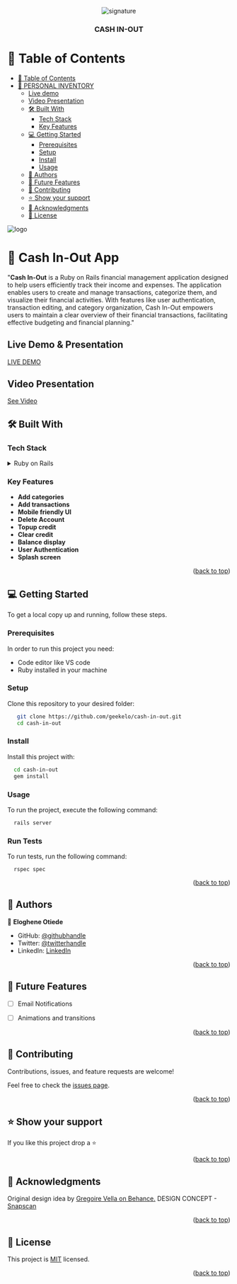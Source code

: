<a name="readme-top"></a>
<div align="center">
  <!-- You are encouraged to replace this logo with your own! Otherwise, you can also remove it. -->
    <img src="https://geekelo.com.ng/wp-content/uploads/2023/12/Brown-Black-Geometric-Personal-Branding-LinkedIn-Banner-1.png" alt="signature" >
  <br/>

  <h3><b>CASH IN-OUT</b></h3>

</div>

<!-- TABLE OF CONTENTS -->

# 📗 Table of Contents

- [📗 Table of Contents](#-table-of-contents)
- [📖 PERSONAL INVENTORY ](#personal-inventory-)
  - [Live demo](#live-demo)
  - [Video Presentation](#video-presentation-)
  - [🛠 Built With ](#-built-with-)
    - [Tech Stack ](#tech-stack-)
    - [Key Features ](#key-features-)
  - [💻 Getting Started ](#-getting-started-)
    - [Prerequisites](#prerequisites)
    - [Setup](#setup)
    - [Install](#install)
    - [Usage](#usage)
  - [👥 Authors ](#-authors-)
  - [🔭 Future Features ](#-future-features-)
  - [🤝 Contributing ](#-contributing-)
  - [⭐️ Show your support ](#️-show-your-support-)
  - [🙏 Acknowledgments ](#-acknowledgments-)
  - [📝 License ](#-license-)

<!-- PROJECT DESCRIPTION -->
  <img src="https://geekelo.com.ng/wp-content/uploads/2023/11/cash-in-out.png" alt="logo" width=""  height="auto" />

# 📖 Cash In-Out App <a name="about-project"></a>


"**Cash In-Out** is a Ruby on Rails financial management application designed to help users efficiently track their income and expenses. The application enables users to create and manage transactions, categorize them, and visualize their financial activities. With features like user authentication, transaction editing, and category organization, Cash In-Out empowers users to maintain a clear overview of their financial transactions, facilitating effective budgeting and financial planning."

## Live Demo & Presentation <a name="live-demo">
[LIVE DEMO](https://cash-in-out-qoka.onrender.com/)

<!-- Video Presentation -->
## Video Presentation <a name="video-presentation"></a>
[See Video](https://vimeo.com/883597169/4195c3d8ef?share=copy)


## 🛠 Built With <a name="built-with"></a>

### Tech Stack <a name="tech-stack"></a>


<details>
  <summary>Ruby on Rails</summary>
  <ul>
    <li><a href="https://www.ruby-lang.org/en/">Ruby</a></li>
    <li><a href="https://guides.rubyonrails.org/">Rails</a></li>
    <li><a href="https://www.postgresql.org/">PostgreSQL</a></li>
  </ul>
</details> 


<!-- Features -->

### Key Features <a name="key-features"></a>

- **Add categories**
- **Add transactions**
- **Mobile friendly UI**
- **Delete Account**
- **Topup credit**
- **Clear credit**
- **Balance display**
- **User Authentication**
- **Splash screen**

<p align="right">(<a href="#readme-top">back to top</a>)</p>


<!-- GETTING STARTED -->

## 💻 Getting Started <a name="getting-started"></a>


To get a local copy up and running, follow these steps.

### Prerequisites

In order to run this project you need:


- Code editor like VS code
- Ruby installed in your machine


### Setup

Clone this repository to your desired folder:


```sh
   git clone https://github.com/geekelo/cash-in-out.git
   cd cash-in-out
```


### Install

Install this project with:


```sh
  cd cash-in-out
  gem install
```


### Usage

To run the project, execute the following command:


```sh
  rails server
```

### Run Tests
To run tests, run the following command:
```
  rspec spec
```

<p align="right">(<a href="#readme-top">back to top</a>)</p>

<!-- AUTHORS -->

## 👥 Authors <a name="authors"></a>



👤 **Eloghene Otiede**

- GitHub: [@githubhandle](https://github.com/geekelo)
- Twitter: [@twitterhandle](https://twitter.com/geekelo_xyz)
- LinkedIn: [LinkedIn](https://linkedin.com/in/eloghene-otiede)


<p align="right">(<a href="#readme-top">back to top</a>)</p>

<!-- FUTURE FEATURES -->

## 🔭 Future Features <a name="future-features"></a>


- [ ] Email Notifications
- [ ] Animations and transitions


<p align="right">(<a href="#readme-top">back to top</a>)</p>

<!-- CONTRIBUTING -->

## 🤝 Contributing <a name="contributing"></a>

Contributions, issues, and feature requests are welcome!

Feel free to check the [issues page](https://github.com/geekelo/cash-in-out/issues).

<p align="right">(<a href="#readme-top">back to top</a>)</p>

<!-- SUPPORT -->

## ⭐️ Show your support <a name="support"></a>


If you like this project drop a ⭐️

<p align="right">(<a href="#readme-top">back to top</a>)</p>

<!-- ACKNOWLEDGEMENTS -->

## 🙏 Acknowledgments <a name="acknowledgements"></a>


Original design idea by [Gregoire Vella on Behance.](https://www.behance.net/gregoirevella)
DESIGN CONCEPT - [Snapscan](https://www.behance.net/gallery/19759151/Snapscan-iOs-design-and-branding?tracking_source=)

<p align="right">(<a href="#readme-top">back to top</a>)</p>


<!-- LICENSE -->

## 📝 License <a name="license"></a>

This project is [MIT](./mit.md) licensed.


<p align="right">(<a href="#readme-top">back to top</a>)</p>
